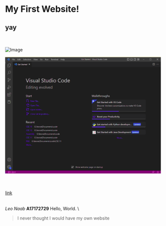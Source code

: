 # My First Website!
## yay
\
\
![Image](https://tile.loc.gov/storage-services/service/pnp/gtfy/07900/07935_150px.jpg)

![Image](images/p1.png)
\
\
\
\
[link](https://www.loc.gov/resource/gtfy.07935/)
\
\
\
*Leo Naab*
**A17172729**
Hello,
World.
\
> I never thought I would have my own website


